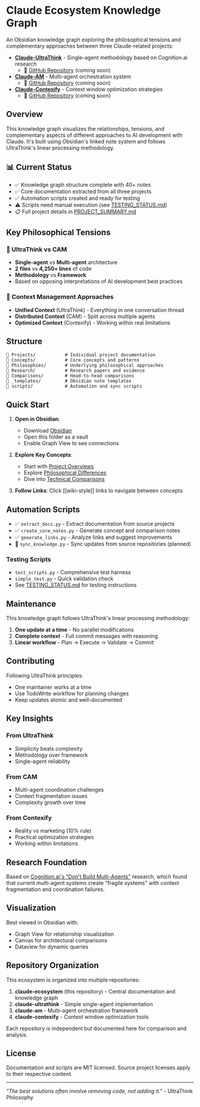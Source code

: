 # Claude Ecosystem Knowledge Graph

An Obsidian knowledge graph exploring the philosophical tensions and complementary approaches between three Claude-related projects:

- **[Claude-UltraThink](Projects/Claude-UltraThink/)** - Single-agent methodology based on Cognition.ai research
  - 🔗 [GitHub Repository](https://github.com/devdotbo/claude-ultrathink) (coming soon)
- **[Claude-AM](Projects/Claude-AM/)** - Multi-agent orchestration system
  - 🔗 [GitHub Repository](https://github.com/devdotbo/claude-am) (coming soon)
- **[Claude-Contexify](Projects/Claude-Contexify/)** - Context window optimization strategies
  - 🔗 [GitHub Repository](https://github.com/devdotbo/claude-contexify) (coming soon)

## Overview

This knowledge graph visualizes the relationships, tensions, and complementary aspects of different approaches to AI development with Claude. It's built using Obsidian's linked note system and follows UltraThink's linear processing methodology.

## 📊 Current Status

- ✅ Knowledge graph structure complete with 40+ notes
- ✅ Core documentation extracted from all three projects
- ✅ Automation scripts created and ready for testing
- ⚠️ Scripts need manual execution (see [TESTING_STATUS.md](TESTING_STATUS.md))
- 📋 Full project details in [PROJECT_SUMMARY.md](PROJECT_SUMMARY.md)

## Key Philosophical Tensions

### 🥊 UltraThink vs CAM
- **Single-agent** vs **Multi-agent** architecture
- **2 files** vs **4,250+ lines** of code
- **Methodology** vs **Framework**
- Based on opposing interpretations of AI development best practices

### 🧩 Context Management Approaches
- **Unified Context** (UltraThink) - Everything in one conversation thread
- **Distributed Context** (CAM) - Split across multiple agents
- **Optimized Context** (Contexify) - Working within real limitations

## Structure

```
📁 Projects/           # Individual project documentation
📁 Concepts/           # Core concepts and patterns
📁 Philosophies/       # Underlying philosophical approaches
📁 Research/           # Research papers and evidence
📁 Comparisons/        # Head-to-head comparisons
📁 _templates/         # Obsidian note templates
📄 scripts/            # Automation and sync scripts
```

## Quick Start

1. **Open in Obsidian**: 
   - Download [Obsidian](https://obsidian.md)
   - Open this folder as a vault
   - Enable Graph View to see connections

2. **Explore Key Concepts**:
   - Start with [Project Overviews](Projects/)
   - Explore [Philosophical Differences](Philosophies/)
   - Dive into [Technical Comparisons](Comparisons/)

3. **Follow Links**: Click [[wiki-style]] links to navigate between concepts

## Automation Scripts

- ✅ `extract_docs.py` - Extract documentation from source projects
- ✅ `create_core_notes.py` - Generate concept and comparison notes
- ✅ `generate_links.py` - Analyze links and suggest improvements
- 🚧 `sync_knowledge.py` - Sync updates from source repositories (planned)

### Testing Scripts
- `test_scripts.py` - Comprehensive test harness
- `simple_test.py` - Quick validation check
- See [TESTING_STATUS.md](TESTING_STATUS.md) for testing instructions

## Maintenance

This knowledge graph follows UltraThink's linear processing methodology:

1. **One update at a time** - No parallel modifications
2. **Complete context** - Full commit messages with reasoning
3. **Linear workflow** - Plan → Execute → Validate → Commit

## Contributing

Following UltraThink principles:
- One maintainer works at a time
- Use TodoWrite workflow for planning changes
- Keep updates atomic and well-documented

## Key Insights

### From UltraThink
- Simplicity beats complexity
- Methodology over framework
- Single-agent reliability

### From CAM  
- Multi-agent coordination challenges
- Context fragmentation issues
- Complexity growth over time

### From Contexify
- Reality vs marketing (10% rule)
- Practical optimization strategies
- Working within limitations

## Research Foundation

Based on [Cognition.ai's "Don't Build Multi-Agents"](Research/Cognition-AI-Research.md) research, which found that current multi-agent systems create "fragile systems" with context fragmentation and coordination failures.

## Visualization

Best viewed in Obsidian with:
- Graph View for relationship visualization
- Canvas for architectural comparisons
- Dataview for dynamic queries

## Repository Organization

This ecosystem is organized into multiple repositories:

1. **claude-ecosystem** (this repository) - Central documentation and knowledge graph
2. **claude-ultrathink** - Simple single-agent implementation
3. **claude-am** - Multi-agent orchestration framework
4. **claude-contexify** - Context window optimization tools

Each repository is independent but documented here for comparison and analysis.

## License

Documentation and scripts are MIT licensed. Source project licenses apply to their respective content.

---

*"The best solutions often involve removing code, not adding it."* - UltraThink Philosophy
